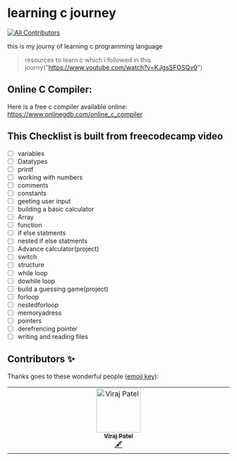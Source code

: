 # learning c journey
<!-- ALL-CONTRIBUTORS-BADGE:START - Do not remove or modify this section -->
[![All Contributors](https://img.shields.io/badge/all_contributors-1-orange.svg?style=flat-square)](#contributors-)
<!-- ALL-CONTRIBUTORS-BADGE:END -->
this is my journy of learning c programming language
>resources to learn c which i followed in this journy("https://www.youtube.com/watch?v=KJgsSFOSQv0")

## Online C Compiler:
Here is a free c compiler available online: https://www.onlinegdb.com/online_c_compiler

## This Checklist is built from freecodecamp video
 - [ ] variables
 - [ ] Datatypes
 - [ ] printf
 - [ ] working with numbers
 - [ ] comments
 - [ ] constants
 - [ ] geeting user input
 - [ ] building a basic calculator
 - [ ] Array
 - [ ] function
 - [ ] if else statments
 - [ ] nested if else statments
 - [ ] Advance calculator(project)
 - [ ] switch
 - [ ] structure
 - [ ] while loop
 - [ ] dowhile loop
 - [ ] build a guessing game(project)
 - [ ] forloop
 - [ ] nestedforloop
 - [ ] memoryadress
 - [ ] pointers
 - [ ] derefrencing pointer
 - [ ] writing and reading files
## Contributors ✨

Thanks goes to these wonderful people ([emoji key](https://allcontributors.org/docs/en/emoji-key)):

<!-- ALL-CONTRIBUTORS-LIST:START - Do not remove or modify this section -->
<!-- prettier-ignore-start -->
<!-- markdownlint-disable -->
<table>
  <tbody>
    <tr>
      <td align="center" valign="top" width="14.28%"><a href="https://github.com/virajp4"><img src="https://avatars.githubusercontent.com/u/122785879?v=4?s=100" width="100px;" alt="Viraj Patel"/><br /><sub><b>Viraj Patel</b></sub></a><br /><a href="#content-virajp4" title="Content">🖋</a></td>
    </tr>
  </tbody>
</table>

<!-- markdownlint-restore -->
<!-- prettier-ignore-end -->

<!-- ALL-CONTRIBUTORS-LIST:END -->

